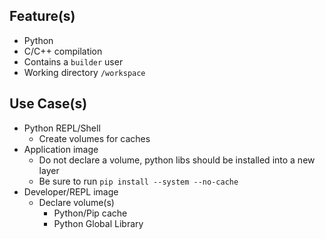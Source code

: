## Feature(s)
* Python
* C/C++ compilation
* Contains a `builder` user
* Working directory `/workspace`

## Use Case(s)
* Python REPL/Shell
  * Create volumes for caches
* Application image
  * Do not declare a volume, python libs should be installed into a new layer
  * Be sure to run `pip install --system --no-cache`
* Developer/REPL image
  * Declare volume(s)
    * Python/Pip cache
    * Python Global Library

